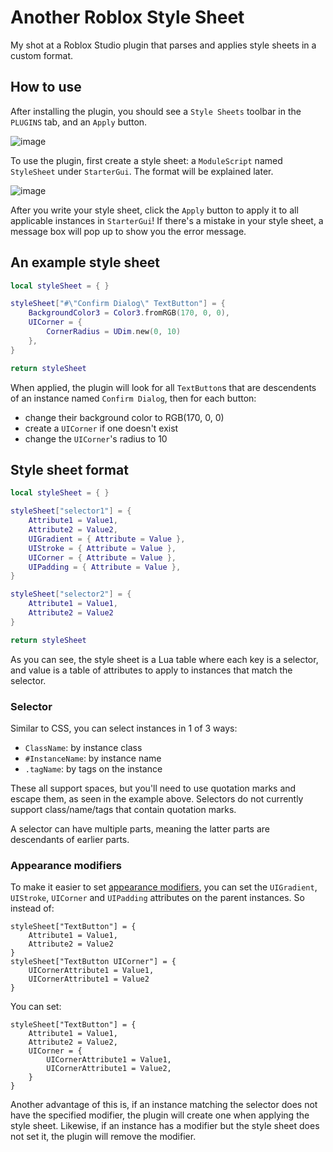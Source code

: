 # Another Roblox Style Sheet
My shot at a Roblox Studio plugin that parses and applies style sheets in a custom format.

## How to use
After installing the plugin, you should see a `Style Sheets` toolbar in the `PLUGINS` tab, and an `Apply` button.

![image](https://github.com/user-attachments/assets/64aa0103-4e93-47d1-9924-b4bdee6475a7)

To use the plugin, first create a style sheet: a `ModuleScript` named `StyleSheet` under `StarterGui`. The format will be explained later.

![image](https://github.com/user-attachments/assets/7dc0012b-2b37-4033-a108-3f03a62ec8d5)

After you write your style sheet, click the `Apply` button to apply it to all applicable instances in `StarterGui`! If there's a mistake in your style sheet, a message box will pop up to show you the error message.

## An example style sheet

```Lua
local styleSheet = { }

styleSheet["#\"Confirm Dialog\" TextButton"] = {
	BackgroundColor3 = Color3.fromRGB(170, 0, 0),
	UICorner = {
		CornerRadius = UDim.new(0, 10)
	},
}

return styleSheet
```

When applied, the plugin will look for all `TextButton`s that are descendents of an instance named `Confirm Dialog`, then for each button:
* change their background color to RGB(170, 0, 0)
* create a `UICorner` if one doesn't exist
* change the `UICorner`'s radius to 10

## Style sheet format

```Lua
local styleSheet = { }

styleSheet["selector1"] = {
    Attribute1 = Value1,
    Attribute2 = Value2,
    UIGradient = { Attribute = Value },
    UIStroke = { Attribute = Value },
    UICorner = { Attribute = Value },
    UIPadding = { Attribute = Value },
}

styleSheet["selector2"] = {
    Attribute1 = Value1,
    Attribute2 = Value2
}

return styleSheet
```

As you can see, the style sheet is a Lua table where each key is a selector, and value is a table of attributes to apply to instances that match the selector.

### Selector

Similar to CSS, you can select instances in 1 of 3 ways:
* `ClassName`: by instance class
* `#InstanceName`: by instance name
* `.tagName`: by tags on the instance

These all support spaces, but you'll need to use quotation marks and escape them, as seen in the example above. Selectors do not currently support class/name/tags that contain quotation marks.

A selector can have multiple parts, meaning the latter parts are descendants of earlier parts.

### Appearance modifiers

To make it easier to set [appearance modifiers](https://create.roblox.com/docs/ui/appearance-modifiers), you can set the `UIGradient`, `UIStroke`, `UICorner` and `UIPadding` attributes on the parent instances. So instead of:

```
styleSheet["TextButton"] = {
    Attribute1 = Value1,
    Attribute2 = Value2
}
styleSheet["TextButton UICorner"] = {
    UICornerAttribute1 = Value1,
    UICornerAttribute1 = Value2
}
```

You can set:

```
styleSheet["TextButton"] = {
    Attribute1 = Value1,
    Attribute2 = Value2,
    UICorner = {
        UICornerAttribute1 = Value1,
        UICornerAttribute1 = Value2,
    }
}
```

Another advantage of this is, if an instance matching the selector does not have the specified modifier, the plugin will create one when applying the style sheet. Likewise, if an instance has a modifier but the style sheet does not set it, the plugin will remove the modifier.

